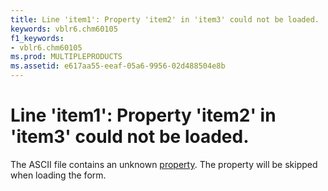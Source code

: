 ```yaml
---
title: Line 'item1': Property 'item2' in 'item3' could not be loaded.
keywords: vblr6.chm60105
f1_keywords:
- vblr6.chm60105
ms.prod: MULTIPLEPRODUCTS
ms.assetid: e617aa55-eeaf-05a6-9956-02d488504e8b
---
```



# Line 'item1': Property 'item2' in 'item3' could not be loaded.

The ASCII file contains an unknown [property](vbe-glossary.md). The property will be skipped when loading the form.


